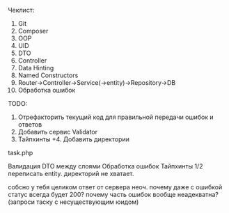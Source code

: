 Чеклист: 
1. Git
2. Composer
3. OOP
4. UID
5. DTO 
6. Controller 
7. Data Hinting
8. Named Constructors
9. Router->Controller->Service(->entity)->Repository->DB
10. Обработка ошибок 

TODO:
1. Отрефакторить текущий код для правильной передачи ошибок и ответов
2. Добавить сервис Validator
3. Тайпхинты
+4. Добавить директории

task.php

Валидация
DTO между слоями
Обработка ошибок
Тайпхинты 1/2
переписать entity.
директорий не хватает.

собсно у тебя целиком ответ от сервера неоч.
почему даже с ошибкой статус всегда будет 200?
почему часть ошибок вообще неадекватна? (запроси таску с несуществующим юидом)

